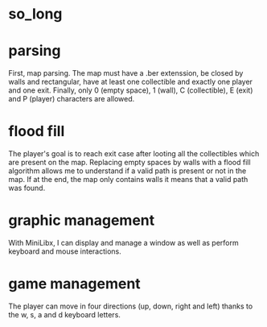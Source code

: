 # so_long
# parsing
First, map parsing. The map must have a .ber extenssion, be closed by walls and rectangular, have at least one collectible and exactly one player and one exit. Finally, only 0 (empty space), 1 (wall), C (collectible), E (exit) and P (player) characters are allowed.
# flood fill
The player's goal is to reach exit case after looting all the collectibles which are present on the map. Replacing empty spaces by walls with a flood fill algorithm allows me to understand if a valid path is present or not in the map. If at the end, the map only contains walls it means that a valid path was found.
# graphic management
With MiniLibx, I can display and manage a window as well as perform keyboard and mouse interactions.
# game management
The player can move in four directions (up, down, right and left) thanks to the w, s, a and d keyboard letters.
